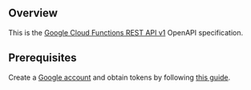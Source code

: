 ## Overview

This is the [Google Cloud Functions REST API v1](https://cloud.google.com/functions/docs/reference/rest) OpenAPI specification.
## Prerequisites

Create a [Google account](https://accounts.google.com/signup) and obtain tokens by following [this guide](https://developers.google.com/identity/protocols/oauth2).
